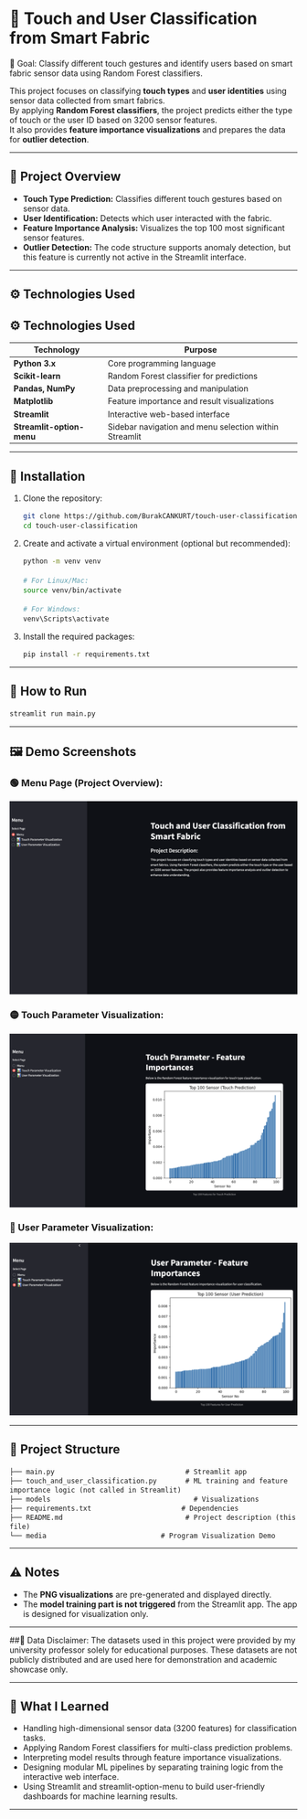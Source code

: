 
# 🧪 Touch and User Classification from Smart Fabric

🎯 Goal: Classify different touch gestures and identify users based on smart fabric sensor data using Random Forest classifiers.

This project focuses on classifying **touch types** and **user identities** using sensor data collected from smart fabrics.  
By applying **Random Forest classifiers**, the project predicts either the type of touch or the user ID based on 3200 sensor features.  
It also provides **feature importance visualizations** and prepares the data for **outlier detection**.

---

## 📌 Project Overview

- **Touch Type Prediction:** Classifies different touch gestures based on sensor data.
- **User Identification:** Detects which user interacted with the fabric.
- **Feature Importance Analysis:** Visualizes the top 100 most significant sensor features.
- **Outlier Detection:** The code structure supports anomaly detection, but this feature is currently not active in the Streamlit interface.


---
## ⚙️ Technologies Used

## ⚙️ Technologies Used

| Technology                | Purpose                                       |
|----------------------------|----------------------------------------------|
| **Python 3.x**             | Core programming language                    |
| **Scikit-learn**           | Random Forest classifier for predictions     |
| **Pandas, NumPy**          | Data preprocessing and manipulation          |
| **Matplotlib**             | Feature importance and result visualizations |
| **Streamlit**              | Interactive web-based interface              |
| **Streamlit-option-menu**  | Sidebar navigation and menu selection within Streamlit |

---


## 📂 Installation

1. Clone the repository:
   ```bash
   git clone https://github.com/BurakCANKURT/touch-user-classification.git
   cd touch-user-classification
   ```

2. Create and activate a virtual environment (optional but recommended):
   ```bash
   python -m venv venv

   # For Linux/Mac:
   source venv/bin/activate

   # For Windows:
   venv\Scripts\activate
   ```

3. Install the required packages:
   ```bash
   pip install -r requirements.txt
   ```

---

## 🚀 How to Run

```bash
streamlit run main.py
```

---

## 🖼️ Demo Screenshots

### 🟢 Menu Page (Project Overview):
![Menu Screenshot](./media/ss1.png)

### 🟡 Touch Parameter Visualization:
![Touch Prediction](./media/ss2.png)

### 🔵 User Parameter Visualization:
![User Prediction](./media/ss3.png)

---

## 📂 Project Structure

```
├── main.py                                # Streamlit app
├── touch_and_user_classification.py       # ML training and feature importance logic (not called in Streamlit)
├── models                                   # Visualizations
├── requirements.txt                      # Dependencies
├── README.md                              # Project description (this file)
└── media                            # Program Visualization Demo
```

---

## ⚠️ Notes

- The **PNG visualizations** are pre-generated and displayed directly.
- The **model training part is not triggered** from the Streamlit app. The app is designed for visualization only.

---

##📄 Data Disclaimer:
The datasets used in this project were provided by my university professor solely for educational purposes.
These datasets are not publicly distributed and are used here for demonstration and academic showcase only.

---
## 📌 What I Learned

- Handling high-dimensional sensor data (3200 features) for classification tasks.
- Applying Random Forest classifiers for multi-class prediction problems.
- Interpreting model results through feature importance visualizations.
- Designing modular ML pipelines by separating training logic from the interactive web interface.
- Using Streamlit and streamlit-option-menu to build user-friendly dashboards for machine learning results.

---
